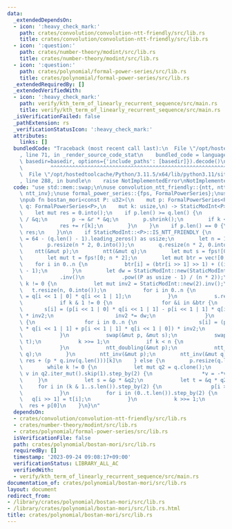 ```yaml
---
data:
  _extendedDependsOn:
  - icon: ':heavy_check_mark:'
    path: crates/convolution/convolution-ntt-friendly/src/lib.rs
    title: crates/convolution/convolution-ntt-friendly/src/lib.rs
  - icon: ':question:'
    path: crates/number-theory/modint/src/lib.rs
    title: crates/number-theory/modint/src/lib.rs
  - icon: ':question:'
    path: crates/polynomial/formal-power-series/src/lib.rs
    title: crates/polynomial/formal-power-series/src/lib.rs
  _extendedRequiredBy: []
  _extendedVerifiedWith:
  - icon: ':heavy_check_mark:'
    path: verify/kth_term_of_linearly_recurrent_sequence/src/main.rs
    title: verify/kth_term_of_linearly_recurrent_sequence/src/main.rs
  _isVerificationFailed: false
  _pathExtension: rs
  _verificationStatusIcon: ':heavy_check_mark:'
  attributes:
    links: []
  bundledCode: "Traceback (most recent call last):\n  File \"/opt/hostedtoolcache/Python/3.11.5/x64/lib/python3.11/site-packages/onlinejudge_verify/documentation/build.py\"\
    , line 71, in _render_source_code_stat\n    bundled_code = language.bundle(stat.path,\
    \ basedir=basedir, options={'include_paths': [basedir]}).decode()\n          \
    \         ^^^^^^^^^^^^^^^^^^^^^^^^^^^^^^^^^^^^^^^^^^^^^^^^^^^^^^^^^^^^^^^^^^^^^^^^^^^^^^^^^\n\
    \  File \"/opt/hostedtoolcache/Python/3.11.5/x64/lib/python3.11/site-packages/onlinejudge_verify/languages/rust.py\"\
    , line 288, in bundle\n    raise NotImplementedError\nNotImplementedError\n"
  code: "use std::mem::swap;\n\nuse convolution_ntt_friendly::{ntt, ntt_doubling,\
    \ ntt_inv};\nuse formal_power_series::{fps, FormalPowerSeries};\nuse modint::StaticModInt;\n\
    \npub fn bostan_mori<const P: u32>(\n    mut p: FormalPowerSeries<P>,\n    mut\
    \ q: FormalPowerSeries<P>,\n    mut k: usize,\n) -> StaticModInt<P> {\n    q.shrink();\n\
    \    let mut res = 0.into();\n    if p.len() >= q.len() {\n        let r = &p\
    \ / &q;\n        p -= &r * &q;\n        p.shrink();\n        if k < r.len() {\n\
    \            res += r[k];\n        }\n    }\n    if p.len() == 0 {\n        return\
    \ res;\n    }\n\n    if StaticModInt::<P>::IS_NTT_FRIENDLY {\n        let logn\
    \ = 64 - (q.len() - 1).leading_zeros() as usize;\n        let n = 1 << logn;\n\
    \        p.resize(n * 2, 0.into());\n        q.resize(n * 2, 0.into());\n    \
    \    ntt(&mut p);\n        ntt(&mut q);\n        let mut s = fps![0; n * 2];\n\
    \        let mut t = fps![0; n * 2];\n        let mut btr = vec![0; n];\n    \
    \    for i in 0..n {\n            btr[i] = (btr[i >> 1] >> 1) + ((i & 1) << logn\
    \ - 1);\n        }\n        let dw = StaticModInt::new(StaticModInt::<P>::G)\n\
    \            .inv()\n            .pow((P as usize - 1) / (n * 2));\n        while\
    \ k != 0 {\n            let mut inv2 = StaticModInt::new(2).inv();\n         \
    \   t.resize(n, 0.into());\n            for i in 0..n {\n                t[i]\
    \ = q[i << 1 | 0] * q[i << 1 | 1];\n            }\n            s.resize(n, 0.into());\n\
    \            if k & 1 != 0 {\n                for &i in &btr {\n             \
    \       s[i] = (p[i << 1 | 0] * q[i << 1 | 1] - p[i << 1 | 1] * q[i << 1 | 0])\
    \ * inv2;\n                    inv2 *= dw;\n                }\n            } else\
    \ {\n                for i in 0..n {\n                    s[i] = (p[i << 1 | 0]\
    \ * q[i << 1 | 1] + p[i << 1 | 1] * q[i << 1 | 0]) * inv2;\n                }\n\
    \            }\n            swap(&mut p, &mut s);\n            swap(&mut q, &mut\
    \ t);\n            k >>= 1;\n            if k < n {\n                break;\n\
    \            }\n            ntt_doubling(&mut p);\n            ntt_doubling(&mut\
    \ q);\n        }\n        ntt_inv(&mut p);\n        ntt_inv(&mut q);\n       \
    \ res + (p * q.inv(q.len()))[k]\n    } else {\n        p.resize(q.len() - 1, 0.into());\n\
    \        while k != 0 {\n            let mut q2 = q.clone();\n            for\
    \ v in q2.iter_mut().skip(1).step_by(2) {\n                *v = -*v;\n       \
    \     }\n            let s = &p * &q2;\n            let t = &q * q2;\n       \
    \     for i in (k & 1..s.len()).step_by(2) {\n                p[i >> 1] = s[i];\n\
    \            }\n            for i in (0..t.len()).step_by(2) {\n             \
    \   q[i >> 1] = t[i];\n            }\n            k >>= 1;\n        }\n      \
    \  res + p[0]\n    }\n}\n"
  dependsOn:
  - crates/convolution/convolution-ntt-friendly/src/lib.rs
  - crates/number-theory/modint/src/lib.rs
  - crates/polynomial/formal-power-series/src/lib.rs
  isVerificationFile: false
  path: crates/polynomial/bostan-mori/src/lib.rs
  requiredBy: []
  timestamp: '2023-09-24 09:08:17+09:00'
  verificationStatus: LIBRARY_ALL_AC
  verifiedWith:
  - verify/kth_term_of_linearly_recurrent_sequence/src/main.rs
documentation_of: crates/polynomial/bostan-mori/src/lib.rs
layout: document
redirect_from:
- /library/crates/polynomial/bostan-mori/src/lib.rs
- /library/crates/polynomial/bostan-mori/src/lib.rs.html
title: crates/polynomial/bostan-mori/src/lib.rs
---
```

